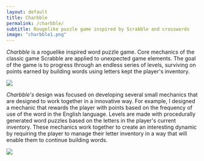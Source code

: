 ```yaml
---
layout: default
title: Charbble
permalink: /charbble/
subtitle: Rougelike puzzle game inspired by Scrabble and crosswords
image: "charbble1.png"
---
```


*Charbble* is a roguelike inspired word puzzle game. Core mechanics of the classic game Scrabble are applied to unexpected game elements. The goal
of the game is to progress through an endless series of levels, surviving on points earned by building words using letters kept the player's inventory.

![]({{site.baseurl}}/assets/image/charbble1.png)

*Charbble's* design was focused on developing several small mechanics that are designed to work together in a innovative way. For example, I designed a mechanic that rewards the player with points based on the frequency of use of the word in the English language. Levels are made with procedurally
generated word puzzles based on the letters in the player's current inventory. These mechanics work together to create an interesting dynamic by
requiring the player to manage their letter inventory in a way that will enable them to continue building words.

![]({{site.baseurl}}/assets/image/charbble2.png)
